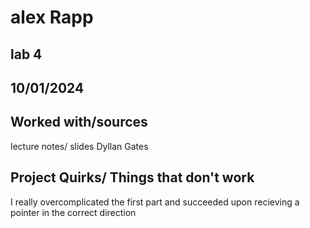 # alex Rapp
## lab 4
## 10/01/2024
## Worked with/sources 
lecture notes/ slides
Dyllan Gates
## Project Quirks/ Things that don't work
I really overcomplicated the first part and succeeded upon recieving a pointer in the correct direction
